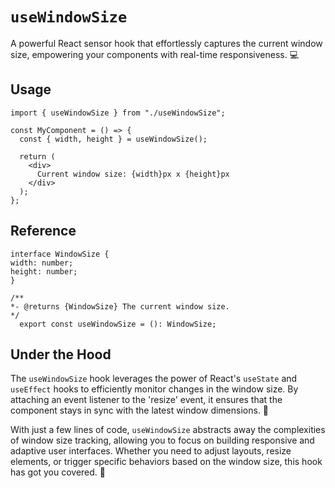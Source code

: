 # `useWindowSize`

A powerful React sensor hook that effortlessly captures the current window size, empowering your components with real-time responsiveness. 💻

## Usage

```tsx
import { useWindowSize } from "./useWindowSize";

const MyComponent = () => {
  const { width, height } = useWindowSize();

  return (
    <div>
      Current window size: {width}px x {height}px
    </div>
  );
};
```

## Reference

```tsx
interface WindowSize {
width: number;
height: number;
}

/**
*- @returns {WindowSize} The current window size.
*/
  export const useWindowSize = (): WindowSize;
```

## Under the Hood

The `useWindowSize` hook leverages the power of React's `useState` and `useEffect` hooks to efficiently monitor changes in the window size. By attaching an event listener to the 'resize' event, it ensures that the component stays in sync with the latest window dimensions. 🚀

With just a few lines of code, `useWindowSize` abstracts away the complexities of window size tracking, allowing you to focus on building responsive and adaptive user interfaces. Whether you need to adjust layouts, resize elements, or trigger specific behaviors based on the window size, this hook has got you covered. 💪
